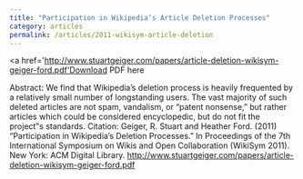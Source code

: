 ```yaml
---
title: "Participation in Wikipedia’s Article Deletion Processes"
category: articles
permalink: /articles/2011-wikisym-article-deletion
---
```


<a href='http://www.stuartgeiger.com/papers/article-deletion-wikisym-geiger-ford.pdf'Download PDF here</a>

Abstract: We find that Wikipedia’s deletion process is heavily frequented by a relatively small number of longstanding users. The vast majority of such deleted articles are not spam, vandalism, or “patent nonsense,” but rather articles which could be considered encyclopedic, but do not fit the project‟s standards.
Citation: Geiger, R. Stuart and Heather Ford. (2011) “Participation in Wikipedia’s Deletion Processes.” In Proceedings of the 7th International Symposium on Wikis and Open Collaboration (WikiSym 2011). New York: ACM Digital Library. http://www.stuartgeiger.com/papers/article-deletion-wikisym-geiger-ford.pdf